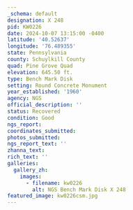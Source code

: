 ```yaml
---
_schema: default
designation: X 248
pid: KW0226
date: 2024-10-07 13:15:00 -0400
latitude: '40.52637'
longitude: '76.489355'
state: Pennsylvania
county: Schuylkill County
quad: Pine Grove Quad
elevation: 645.50 ft.
type: Bench Mark Disk
setting: Round Concrete Monument
year_established: '1960'
agency: NGS
official_description: ''
status: Recovered
condition: Good
ngs_report:
coordinates_submitted:
photos_submitted:
ngs_report_text: ''
zhanna_text: 
rich_text: ''
galleries:
  gallery_zh:
    images:
      - filename: kw0226
        alt: NGS Bench Mark Disk X 248
featured_image: kw0226csm.jpg
---
```

